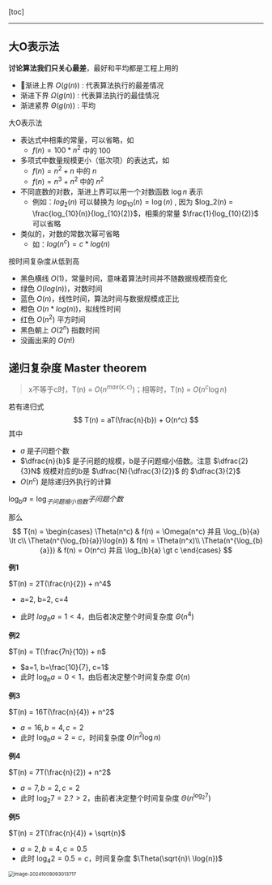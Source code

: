 [toc]

---
## 大O表示法

**讨论算法我们只关心最差**，最好和平均都是工程上用的

- 🚀渐进上界 $O(g(n))$ : 代表算法执行的最差情况
- 渐进下界 $\Omega(g(n))$ : 代表算法执行的最佳情况
- 渐进紧界 $\Theta(g(n))$ : 平均

大O表示法
* 表达式中相乘的常量，可以省略，如
  * $f(n) = 100*n^2$ 中的 $100$
* 多项式中数量规模更小（低次项）的表达式，如
  * $f(n)=n^2+n$ 中的 $n$
  * $f(n) = n^3 + n^2$ 中的 $n^2$
* 不同底数的对数，渐进上界可以用一个对数函数 $\log n$ 表示
  * 例如：$log_2(n)$ 可以替换为 $log_{10}(n) = \log(n)$ , 因为 $log_2(n) = \frac{log_{10}(n)}{log_{10}(2)}$，相乘的常量 $\frac{1}{log_{10}(2)}$ 可以省略
* 类似的，对数的常数次幂可省略
  * 如：$log(n^c) = c * log(n)$ 


 按时间复杂度从低到高

* 黑色横线 $O(1)$，常量时间，意味着算法时间并不随数据规模而变化
* 绿色 $O(log(n))$，对数时间
* 蓝色 $O(n)$，线性时间，算法时间与数据规模成正比
* 橙色 $O(n*log(n))$，拟线性时间
* 红色 $O(n^2)$ 平方时间
* 黑色朝上 $O(2^n)$ 指数时间
* 没画出来的 $O(n!)$



## 递归复杂度 Master theorem

> x不等于c时，T(n) = $O(n^{max(x,c)})$；相等时，T(n) = $O(n^c \log n)$

若有递归式
$$
T(n) = aT(\frac{n}{b}) + O(n^c)
$$
其中

* $a$ 是子问题个数
* $\dfrac{n}{b}$ 是子问题的规模，b是子问题缩小倍数。注意 $\dfrac{2}{3}N$ 规模对应的b是 $\dfrac{N}{\dfrac{3}{2}}$ 的 $\dfrac{3}{2}$
* $O(n^c)$ 是除递归外执行的计算



$\log_{b}{a} = \log_{子问题缩小倍数}{子问题个数}$

那么
$$
T(n) = 
\begin{cases}
\Theta(n^c) & f(n) = \Omega(n^c) 并且 \log_{b}{a} \lt c\\
\Theta(n^{\log_{b}{a}}\log{n}) & f(n) = \Theta(n^x)\\
\Theta(n^{\log_{b}{a}}) & f(n) = O(n^c) 并且 \log_{b}{a} \gt c
\end{cases}
$$



**例1**

$T(n) = 2T(\frac{n}{2}) + n^4$ 

- a=2, b=2, c=4

* 此时 $log_b a = 1 < 4$，由后者决定整个时间复杂度 $\Theta(n^4)$

**例2**

$T(n) = T(\frac{7n}{10}) + n$

* $a=1, b=\frac{10}{7}, c=1$
* 此时 $\log_b a = 0 < 1$，由后者决定整个时间复杂度 $\Theta(n)$

**例3**

$T(n) = 16T(\frac{n}{4}) + n^2$

* $a=16, b=4, c=2$
* 此时 $\log_ba=2 = c$，时间复杂度 $\Theta(n^2 \log{n})$



**例4**

$T(n) = 7T(\frac{n}{2}) + n^2$

* $a=7, b=2, c=2$
* 此时 $\log_2{7} =2.? > 2$，由前者决定整个时间复杂度 $\Theta(n^{\log_2{7}})$



**例5**

$T(n) = 2T(\frac{n}{4}) + \sqrt{n}$

* $a=2, b=4, c=0.5$
* 此时 $\log_4 2 = 0.5 = c$，时间复杂度 $\Theta(\sqrt{n}\ \log{n})$

<img src="https://cdn.jsdelivr.net/gh/sword4869/pic1@main/images/202410090930835.png" alt="image-20241009093013717" style="zoom:67%;" />
